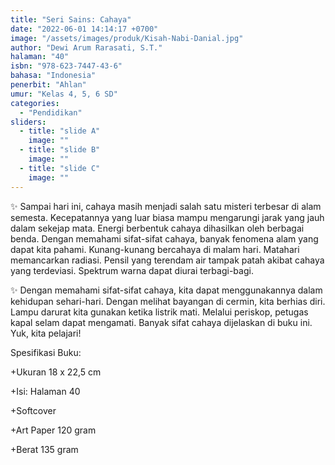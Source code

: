 ```yaml
---
title: "Seri Sains: Cahaya"
date: "2022-06-01 14:14:17 +0700"
image: "/assets/images/produk/Kisah-Nabi-Danial.jpg"
author: "Dewi Arum Rarasati, S.T."
halaman: "40"
isbn: "978-623-7447-43-6"
bahasa: "Indonesia"
penerbit: "Ahlan"
umur: "Kelas 4, 5, 6 SD"
categories: 
  - "Pendidikan"
sliders: 
  - title: "slide A"
    image: ""
  - title: "slide B"
    image: ""
  - title: "slide C"
    image: ""
---
```


✨ Sampai hari ini, cahaya masih menjadi salah satu misteri terbesar di alam semesta. Kecepatannya yang luar biasa mampu mengarungi jarak yang jauh dalam sekejap mata. Energi berbentuk cahaya dihasilkan oleh berbagai benda. Dengan memahami sifat-sifat cahaya, banyak fenomena alam yang dapat kita pahami. Kunang-kunang bercahaya di malam hari. Matahari memancarkan radiasi. Pensil yang terendam air tampak patah akibat cahaya yang terdeviasi. Spektrum warna dapat diurai terbagi-bagi.


✨ Dengan memahami sifat-sifat cahaya, kita dapat menggunakannya dalam kehidupan sehari-hari. Dengan melihat bayangan di cermin, kita berhias diri. Lampu darurat kita gunakan ketika listrik mati. Melalui periskop, petugas kapal selam dapat mengamati. Banyak sifat cahaya dijelaskan di buku ini. Yuk, kita pelajari!


Spesifikasi Buku:

+Ukuran 18 x 22,5 cm 

+Isi: Halaman 40

+Softcover

+Art Paper 120 gram

+Berat 135 gram


